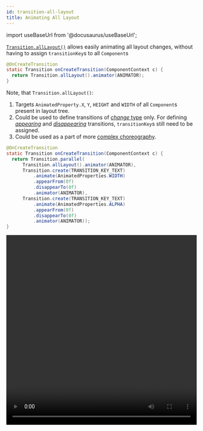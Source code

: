 ```yaml
---
id: transition-all-layout
title: Animating All Layout
---
```

import useBaseUrl from '@docusaurus/useBaseUrl';

[`Transition.allLayout()`](javadoc/com/facebook/litho/Transition.html#allLayout--) allows easily animating all layout changes, without having to assign `transitionKey`s to all `Component`s

```java
@OnCreateTransition
static Transition onCreateTransition(ComponentContext c) {
  return Transition.allLayout().animator(ANIMATOR);
}
```

Note, that `Transition.allLayout()`:

1. Targets `AnimatedProperty.X`, `Y`, `HEIGHT` and `WIDTH` of all `Component`s present in layout tree.
2. Could be used to define transitions of [*change* type](transition-types#change-transitions) only. For defining [*appearing*](transition-types#appear-transitions) and [*disappearing*](transition-types#disappear-transitions) transitions, `transitionKey`s still need to be assigned.
3. Could be used as a part of more [complex choreography](transition-choreography).


```java
@OnCreateTransition
static Transition onCreateTransition(ComponentContext c) {
  return Transition.parallel(
      Transition.allLayout().animator(ANIMATOR),
      Transition.create(TRANSITION_KEY_TEXT)
          .animate(AnimatedProperties.WIDTH)
          .appearFrom(0f)
          .disappearTo(0f)
          .animator(ANIMATOR),
      Transition.create(TRANSITION_KEY_TEXT)
          .animate(AnimatedProperties.ALPHA)
          .appearFrom(0f)
          .disappearTo(0f)
          .animator(ANIMATOR));
}
```

<video loop="true" autoplay="true" class="video" width="100%" height="500px">
  <source type="video/webm" src={useBaseUrl("/static/videos/transitions/alllayout.webm")}></source>
  <p>Your browser does not support the video element.</p>
</video>